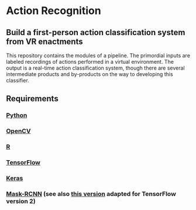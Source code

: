 # Action Recognition

## Build a first-person action classification system from VR enactments

This repository contains the modules of a pipeline. The primordial inputs are labeled recordings of actions performed in a virtual environment. The output is a real-time action classification system, though there are several intermediate products and by-products on the way to developing this classifier.

## Requirements

### [Python](https://www.python.org/)
### [OpenCV](https://opencv.org/)
### [R](https://www.r-project.org/)
### [TensorFlow](https://www.tensorflow.org/)
### [Keras](https://keras.io/)
### [Mask-RCNN](https://github.com/matterport/Mask_RCNN) (see also [this version](https://github.com/leekunhee/Mask_RCNN) adapted for TensorFlow version 2)

